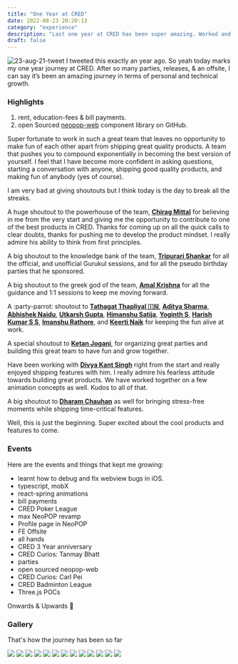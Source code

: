 ```yaml
---
title: "One Year at CRED"
date: 2022-08-23 20:20:13
category: "experience"
description: "Last one year at CRED has been super amazing. Worked and enjoyed a lot."
draft: false
---
```


![23-aug-21-tweet](../../assets/one-year-at-cred/tweet.png)
I tweeted this exactly an year ago. So yeah today marks my one year journey at CRED. After so many parties, releases, & an offsite, I can say it’s been an amazing journey in terms of personal and technical growth.

### Highlights

1. rent, education-fees & bill payments.
2. open Sourced [neopop-web](https://github.com/CRED-CLUB/neopop-web) component library on GitHub.

Super fortunate to work in such a great team that leaves no opportunity to make fun of each other apart from shipping great quality products. A team that pushes you to compound exponentially in becoming the best version of yourself. I feel that I have become more confident in asking questions, starting a conversation with anyone, shipping good quality products, and making fun of anybody (yes of course).

I am very bad at giving shoutouts but I think today is the day to break all the streaks.

A huge shoutout to the powerhouse of the team, **[Chirag Mittal](https://twitter.com/mittalchirag_)** for believing in me from the very start and giving me the opportunity to contribute to one of the best products in CRED. Thanks for coming up on all the quick calls to clear doubts, thanks for pushing me to develop the product mindset. I really admire his ability to think from first principles.

A big shoutout to the knowledge bank of the team, **[Tripurari Shankar](https://twitter.com/tripurari001)** for all the official, and unofficial Gurukul sessions, and for all the pseudo birthday parties that he sponsored.

A big shoutout to the greek god of the team, **[Amal Krishna](https://twitter.com/amalkrishna_t)** for all the guidance and 1:1 sessions to keep me moving forward.

A :party-parrot: shoutout to **[Tathagat Thapliyal 🇮🇳](https://twitter.com/tathagat2006)**, **[Aditya Sharma](https://twitter.com/sharmaadityaHQ)**, **[Abhishek Naidu](https://twitter.com/abhisheknaiidu)**, **[Utkarsh Gupta](https://twitter.com/Utkarsh9799_)**, **[Himanshu Satija](https://twitter.com/hdsatija)**, **[Yoginth S](https://twitter.com/yogicodes)**, **[Harish Kumar S S](https://twitter.com/harishkumar_s_s)**, **[Imanshu Rathore](https://twitter.com/ImanshuRathore)**, and **[Keerti Naik](https://twitter.com/naikkeerti20)** for keeping the fun alive at work.

A special shoutout to **[Ketan Jogani](https://twitter.com/ketan_jogani)**, for organizing great parties and building this great team to have fun and grow together.

Have been working with **[Divya Kant Singh](https://twitter.com/divyaftw)** right from the start and really enjoyed shipping features with him. I really admire his fearless attitude towards building great products. We have worked together on a few animation concepts as well. Kudos to all of that.

A big shoutout to **[Dharam Chauhan](https://twitter.com/dharamjchauhan)** as well for bringing stress-free moments while shipping time-critical features.

Well, this is just the beginning. Super excited about the cool products and features to come.

### Events

Here are the events and things that kept me growing:

- learnt how to debug and fix webview bugs in iOS.
- typescript, mobX
- react-spring animations
- bill payments
- CRED Poker League
- max NeoPOP revamp
- Profile page in NeoPOP
- FE Offsite
- all hands
- CRED 3 Year anniversary
- CRED Curios: Tanmay Bhatt
- parties
- open sourced neopop-web
- CRED Curios: Carl Pei
- CRED Badminton League
- Three.js POCs

Onwards & Upwards 🚀

### Gallery

That's how the journey has been so far

![](../../assets/one-year-at-cred/p1.jpeg)
![](../../assets/one-year-at-cred/p2.jpeg)
![](../../assets/one-year-at-cred/p3.jpeg)
![](../../assets/one-year-at-cred/p4.jpeg)
![](../../assets/one-year-at-cred/p5.jpeg)
![](../../assets/one-year-at-cred/p6.jpeg)
![](../../assets/one-year-at-cred/p7.jpeg)
![](../../assets/one-year-at-cred/p8.jpeg)
![](../../assets/one-year-at-cred/p9.jpeg)
![](../../assets/one-year-at-cred/p10.jpeg)
![](../../assets/one-year-at-cred/p11.jpeg)
![](../../assets/one-year-at-cred/p12.jpeg)
![](../../assets/one-year-at-cred/p14.jpeg)
